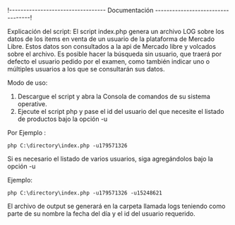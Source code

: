 !----------------------------------  Documentación ----------------------------------!

Explicación del script:
El script index.php genera un archivo LOG sobre los datos de los items en venta de un usuario de la plataforma de Mercado Libre. Estos datos son consultados a la api de Mercado libre y volcados sobre el archivo. Es posible hacer la búsqueda sin usuario, que traerá por defecto el usuario pedido por el examen, como también indicar uno o múltiples usuarios a los que se consultarán sus datos.


Modo de uso:

1) Descargue el script y abra la Consola de comandos de su sistema operative.
2) Ejecute el script php y pase el id del usuario del que necesite el listado de productos bajo la opción -u

Por Ejemplo :

    php C:\directory\index.php -u179571326
    
Si es necesario el listado de varios usuarios, siga agregándolos bajo la opción -u

Ejemplo:

    php C:\directory\index.php -u179571326 -u15248621
    
El archivo de output se generará en la carpeta llamada logs teniendo como parte de su nombre la fecha del día y el id del usuario requerido.

